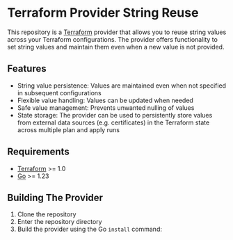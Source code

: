 # Terraform Provider String Reuse

This repository is a [Terraform](https://www.terraform.io) provider that allows you to reuse string values across your
Terraform configurations. The provider offers functionality to set string values and maintain them even when a new value
is not provided.

## Features

- String value persistence: Values are maintained even when not specified in subsequent configurations
- Flexible value handling: Values can be updated when needed
- Safe value management: Prevents unwanted nulling of values
- State storage: The provider can be used to persistently store values from external data sources (e.g. certificates) in
  the Terraform state across multiple plan and apply runs

## Requirements

- [Terraform](https://developer.hashicorp.com/terraform/downloads) >= 1.0
- [Go](https://golang.org/doc/install) >= 1.23

## Building The Provider

1. Clone the repository
1. Enter the repository directory
1. Build the provider using the Go `install` command:
